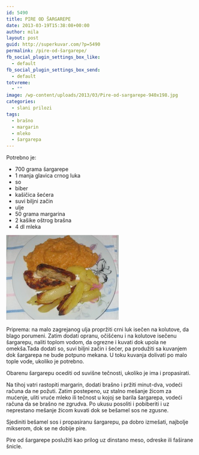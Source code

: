 ```yaml
---
id: 5490
title: PIRE OD ŠARGAREPE
date: 2013-03-19T15:38:08+00:00
author: mila
layout: post
guid: http://superkuvar.com/?p=5490
permalink: /pire-od-šargarepe/
fb_social_plugin_settings_box_like:
  - default
fb_social_plugin_settings_box_send:
  - default
totvreme:
  - ""
image: /wp-content/uploads/2013/03/Pire-od-sargarepe-940x198.jpg
categories:
  - slani prilozi
tags:
  - brašno
  - margarin
  - mleko
  - šargarepa
---
```

Potrebno je:

  * 700 grama šargarepe
  * 1 manja glavica crnog luka
  * so
  * biber
  * kašičica šećera
  * suvi biljni začin
  * ulje
  * 50 grama margarina
  * 2 kašike oštrog brašna
  * 4 dl mleka

<img class="alignnone size-medium wp-image-5491" src="/wp-content/uploads/2013/03/Pire-od-sargarepe-300x225.jpg" alt="Pire od sargarepe" width="300" height="225" /> 

Priprema: na malo zagrejanog ulja propržiti crni luk isečen na kolutove, da blago porumeni. Zatim dodati opranu, očišćenu i na kolutove isečenu šargarepu, naliti toplom vodom, da ogrezne i kuvati dok upola ne omekša.Tada dodati so, suvi biljni začin i šećer, pa produžiti sa kuvanjem dok šargarepa ne bude potpuno mekana. U toku kuvanja dolivati po malo tople vode, ukoliko je potrebno.

Obarenu šargarepu ocediti od suvišne tečnosti, ukoliko je ima i propasirati.

Na tihoj vatri rastopiti margarin, dodati brašno i pržiti minut-dva, vodeći računa da ne požuti. Zatim postepeno, uz stalno mešanje žicom za mućenje, uliti vruće mleko ili tečnost u kojoj se barila šargarepa, vodeći računa da se brašno ne zgrudva. Po ukusu posoliti i pobiberiti i uz neprestano mešanje žicom kuvati dok se bešamel sos ne zgusne.

Sjediniti bešamel sos i propasiranu šargarepu, pa dobro izmešati, najbolje mikserom, dok se ne dobije pire.

Pire od šargarepe poslužiti kao prilog uz dinstano meso, odreske ili faširane šnicle.